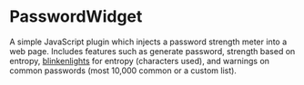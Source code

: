 # PasswordWidget

A simple JavaScript plugin which injects a password strength meter into a web
page. Includes features such as generate password, strength based on entropy,
[blinkenlights][] for entropy (characters used), and warnings on common
passwords (most 10,000 common or a custom list).

[blinkenlights]: https://en.wikipedia.org/wiki/Blinkenlights

